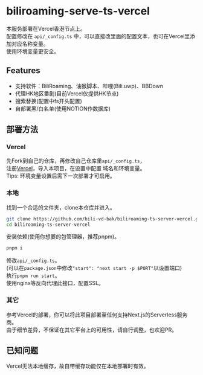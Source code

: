 # biliroaming-serve-ts-vercel

本服务部署在Vercel香港节点上。  
配置修改在 `api/_config.ts` 中，可以直接改里面的配置文本，也可在Vercel里添加对应名称变量。  
使用环境变量更安全。  

## Features

- 支持软件：BiliRoaming、油猴脚本、哔哩(Bili.uwp)、BBDown
- 代理HK地区番剧(目前Vercel仅提供HK节点)
- 搜索替换(配置中fs开头配置)
- 自部署黑/白名单(使用NOTION作数据库)

## 部署方法

### Vercel

先Fork到自己的仓库，再修改自己仓库里`api/_config.ts`，  
注册[Vercel](https://vercel.com)，导入本项目，在设置中配置 域名和环境变量。  
Tips: 环境变量设置后需下一次部署才可启用。  

### 本地

找到一个合适的文件夹，clone本仓库并进入。  

```bash
git clone https://github.com/bili-vd-bak/biliroaming-ts-server-vercel.git --depth 1
cd biliroaming-ts-server-vercel
```

安装依赖(使用你想要的包管理器，推荐pnpm)。  

```bash
pnpm i
```

修改`api/_config.ts`。  
(可以在`package.json`中修改`"start": "next start -p $PORT"`以设置端口)  
执行`pnpm run start`。  
使用nginx等反向代理此接口，配置SSL。  

### 其它

参考Vercel的部署，你可以将此项目部署至任何支持Next.js的Serverless服务商。  
由于细节差异，不保证在其它平台上的可用性，请自行调整，也欢迎PR。  

## 已知问题

Vercel无法本地缓存，故自带缓存功能仅在本地部署时有效。  
